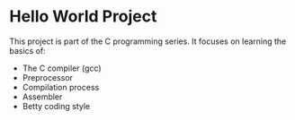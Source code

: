 # Hello World Project

This project is part of the C programming series. It focuses on learning the basics of:
- The C compiler (gcc)
- Preprocessor
- Compilation process
- Assembler
- Betty coding style

